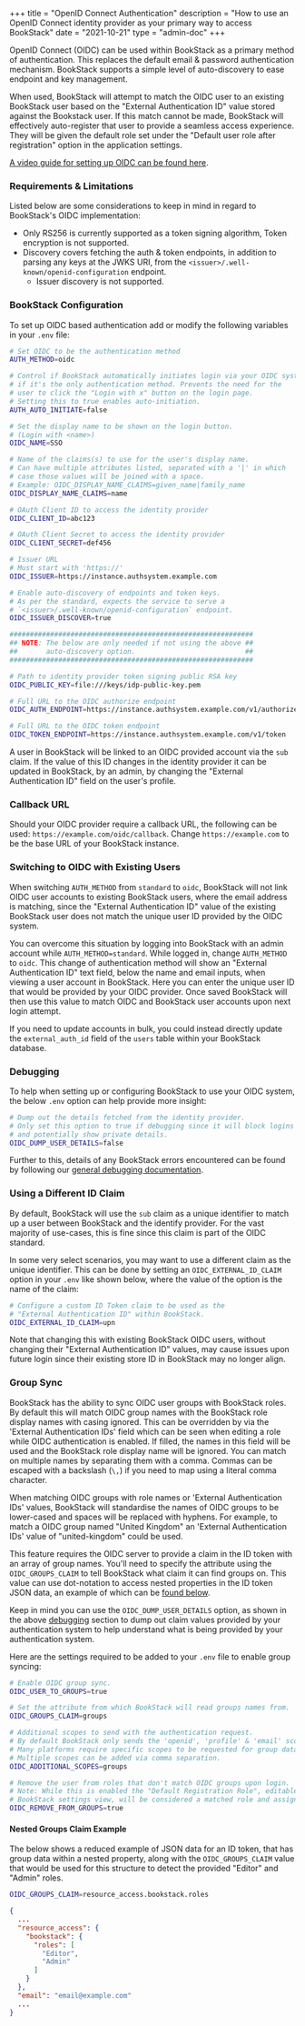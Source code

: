 +++
title = "OpenID Connect Authentication"
description = "How to use an OpenID Connect identity provider as your primary way to access BookStack"
date = "2021-10-21"
type = "admin-doc"
+++

OpenID Connect (OIDC) can be used within BookStack as a primary method of authentication.
This replaces the default email & password authentication mechanism.
BookStack supports a simple level of auto-discovery to ease endpoint and key management.

When used, BookStack will attempt to match the OIDC user to an existing BookStack user
based on the "External Authentication ID" value stored against the Bookstack user. 
If this match cannot be made, BookStack will effectively auto-register that user to 
provide a seamless access experience. They will be given the default role set under the
"Default user role after registration" option in the application settings. 

[A video guide for setting up OIDC can be found here](https://www.youtube.com/watch?v=TJQ4NJrMvkw).

### Requirements & Limitations

Listed below are some considerations to keep in mind in regard to BookStack's OIDC implementation:

- Only RS256 is currently supported as a token signing algorithm, Token encryption is not supported.
- Discovery covers fetching the auth & token endpoints, in addition to parsing any keys at the JWKS URI,
  from the `<issuer>/.well-known/openid-configuration` endpoint.
  - Issuer discovery is not supported.

### BookStack Configuration

To set up OIDC based authentication add or modify the following variables in your `.env` file:

```bash
# Set OIDC to be the authentication method
AUTH_METHOD=oidc

# Control if BookStack automatically initiates login via your OIDC system 
# if it's the only authentication method. Prevents the need for the
# user to click the "Login with x" button on the login page.
# Setting this to true enables auto-initiation.
AUTH_AUTO_INITIATE=false

# Set the display name to be shown on the login button.
# (Login with <name>)
OIDC_NAME=SSO

# Name of the claims(s) to use for the user's display name.
# Can have multiple attributes listed, separated with a '|' in which 
# case those values will be joined with a space.
# Example: OIDC_DISPLAY_NAME_CLAIMS=given_name|family_name
OIDC_DISPLAY_NAME_CLAIMS=name

# OAuth Client ID to access the identity provider
OIDC_CLIENT_ID=abc123

# OAuth Client Secret to access the identity provider
OIDC_CLIENT_SECRET=def456

# Issuer URL
# Must start with 'https://'
OIDC_ISSUER=https://instance.authsystem.example.com

# Enable auto-discovery of endpoints and token keys.
# As per the standard, expects the service to serve a 
# `<issuer>/.well-known/openid-configuration` endpoint.
OIDC_ISSUER_DISCOVER=true

############################################################
## NOTE: The below are only needed if not using the above ##
##       auto-discovery option.                           ##
############################################################

# Path to identity provider token signing public RSA key
OIDC_PUBLIC_KEY=file:///keys/idp-public-key.pem

# Full URL to the OIDC authorize endpoint
OIDC_AUTH_ENDPOINT=https://instance.authsystem.example.com/v1/authorize

# Full URL to the OIDC token endpoint
OIDC_TOKEN_ENDPOINT=https://instance.authsystem.example.com/v1/token
```

A user in BookStack will be linked to an OIDC provided account via the `sub` claim.
If the value of this ID changes in the identity provider it can be updated in BookStack, 
by an admin, by changing the "External Authentication ID" field on the user's profile.

### Callback URL

Should your OIDC provider require a callback URL, the following can be used: `https://example.com/oidc/callback`.
Change `https://example.com` to be the base URL of your BookStack instance.

### Switching to OIDC with Existing Users

When switching `AUTH_METHOD` from `standard` to `oidc`, BookStack will not 
link OIDC user accounts to existing BookStack users, where the email address is 
matching, since the "External Authentication ID" value of the existing BookStack user does 
not match the unique user ID provided by the OIDC system.

You can overcome this situation by logging into BookStack with an admin account while `AUTH_METHOD=standard`.
While logged in, change `AUTH_METHOD` to `oidc`.
This change of authentication method will show an "External Authentication ID" text
field, below the name and email inputs, when viewing a user account in BookStack.
Here you can enter the unique user ID that would be provided by your OIDC provider.
Once saved BookStack will then use this value to match OIDC and BookStack user 
accounts upon next login attempt.

If you need to update accounts in bulk, you could instead directly update the 
`external_auth_id` field of the `users` table within your BookStack database.

### Debugging

To help when setting up or configuring BookStack to use your OIDC system, the below
`.env` option can help provide more insight:

```bash
# Dump out the details fetched from the identity provider.
# Only set this option to true if debugging since it will block logins
# and potentially show private details.
OIDC_DUMP_USER_DETAILS=false
```

Further to this, details of any BookStack errors encountered can be found by following
our [general debugging documentation](/docs/admin/debugging/).

### Using a Different ID Claim

By default, BookStack will use the `sub` claim as a unique identifier to match up a user
between BookStack and the identify provider.
For the vast majority of use-cases, this is fine since this claim is part of the 
OIDC standard.

In some very select scenarios, you may want to use a different claim as the unique identifier.
This can be done by setting an `OIDC_EXTERNAL_ID_CLAIM` option in your `.env` like shown below,
where the value of the option is the name of the claim:

```bash
# Configure a custom ID Token claim to be used as the
# "External Authentication ID" within BookStack.
OIDC_EXTERNAL_ID_CLAIM=upn
```

Note that changing this with existing BookStack OIDC users, without changing their "External Authentication ID" values,
may cause issues upon future login since their existing store ID in BookStack may no longer align.

### Group Sync

BookStack has the ability to sync OIDC user groups with BookStack roles.
By default this will match OIDC group names with the BookStack role display names with casing ignored.
This can be overridden by via the 'External Authentication IDs' field which can be seen when editing a role while OIDC authentication is enabled.
If filled, the names in this field will be used and the BookStack role display name will be ignored.
You can match on multiple names by separating them with a comma.
Commas can be escaped with a backslash (`\,`) if you need to map using a literal comma character.

When matching OIDC groups with role names or 'External Authentication IDs' values, BookStack will standardise the names of OIDC groups to be lower-cased and spaces will be replaced with hyphens. For example, to match a OIDC group named "United Kingdom" an 'External Authentication IDs' value of "united-kingdom" could be used.

This feature requires the OIDC server to provide a claim in the ID token with an array of group names.
You'll need to specify the attribute using the `OIDC_GROUPS_CLAIM` to tell BookStack what claim it can find groups on. This value can use dot-notation to access nested properties in the ID token JSON data, an example of which can be [found below](#nested-groups-claim-example).

Keep in mind you can use the `OIDC_DUMP_USER_DETAILS` option, as shown in the above [debugging](#debugging) section to dump out claim values provided by your authentication system to help understand what is being provided by your authentication system.

Here are the settings required to be added to your `.env` file to enable group syncing:

```bash
# Enable OIDC group sync.
OIDC_USER_TO_GROUPS=true

# Set the attribute from which BookStack will read groups names from.
OIDC_GROUPS_CLAIM=groups

# Additional scopes to send with the authentication request.
# By default BookStack only sends the 'openid', 'profile' & 'email' scopes.
# Many platforms require specific scopes to be requested for group data.
# Multiple scopes can be added via comma separation.
OIDC_ADDITIONAL_SCOPES=groups

# Remove the user from roles that don't match OIDC groups upon login.
# Note: While this is enabled the "Default Registration Role", editable within the 
# BookStack settings view, will be considered a matched role and assigned to the user.
OIDC_REMOVE_FROM_GROUPS=true
```

#### Nested Groups Claim Example

The below shows a reduced example of JSON data for an ID token, that has group data within a nested property,
along with the `OIDC_GROUPS_CLAIM` value that would be used for this structure to detect the provided "Editor" and "Admin" roles.

```bash
OIDC_GROUPS_CLAIM=resource_access.bookstack.roles
```

```json
{
  ...
  "resource_access": {
    "bookstack": {
      "roles": [
        "Editor",
        "Admin"
      ]
    }
  },
  "email": "email@example.com"
  ...
}
```
